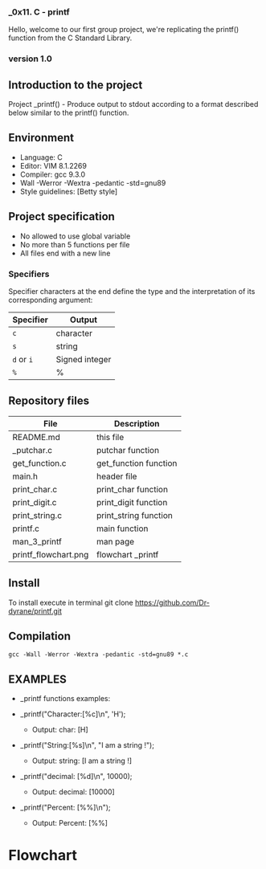 ### _0x11. C - printf
Hello, welcome to our first group project, we're replicating the printf() function from the C Standard Library.

 ### version 1.0

 ## Introduction to the project

 Project _printf() - Produce output to stdout according to a format described below similar to the printf() function.

 ## Environment
 - Language: C
 - Editor: VIM 8.1.2269
 - Compiler: gcc 9.3.0
 - Wall -Werror -Wextra -pedantic -std=gnu89
 - Style guidelines: [Betty style]

 ## Project specification

 - No allowed to use global variable
 - No more than 5 functions per file
 - All files end with a new line

 <h3>Specifiers </h3>
 Specifier characters at the end define the type and the interpretation of its corresponding argument:

 | Specifier  | Output          |
 |------------|-----------------|
 | `c`        | character       |
 | `s`        | string          |
 | `d` or `i` | Signed integer  |
 | `%`        | %               |

 ## Repository files

 |**File**|**Description**|
 |--------|---------------|
 |README.md|this file|
 |\_putchar.c|putchar function|
 |get_function.c|get_function function|
 |main.h|header file|
 |print_char.c|print_char function|
 |print_digit.c|print_digit function|
 |print_string.c|print_string function|
 |printf.c|main function|
 |man_3_printf | man page|
 |printf_flowchart.png | flowchart _printf|

 ## Install
 To install execute in terminal
 git clone https://github.com/Dr-dyrane/printf.git

 ## Compilation

 ``gcc -Wall -Werror -Wextra -pedantic -std=gnu89 *.c``

 ## EXAMPLES ##
 - _printf functions examples:

 - _printf("Character:[%c]\n", 'H');
   + Output: char: [H]
 - _printf("String:[%s]\n", "I am a string !");
   + Output: string: [I am a string !]
 - _printf("decimal: [%d]\n", 10000);
   + Output: decimal: [10000]
 - _printf("Percent: [%%]\n");
   + Output: Percent: [%%]

 # Flowchart
